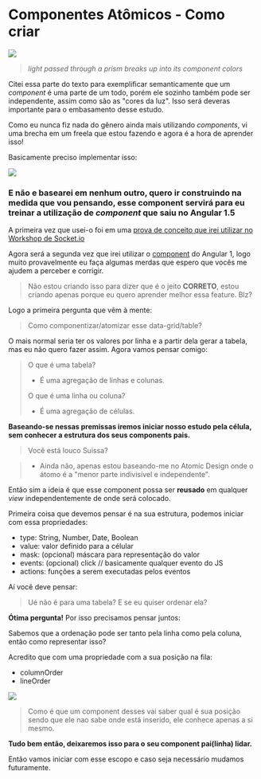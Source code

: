 # Componentes Atômicos - Como criar


![](https://github.com/suissa/componentes-atomicos-como-fazer/blob/master/imgs/component.png?raw=true)

> *light passed through a prism breaks up into its component colors*

Citei essa parte do texto para exemplificar semanticamente que um *component* é uma parte de um todo, porém ele sozinho também pode ser independente, assim como são as "cores da luz". Isso será deveras importante para o embasamento desse estudo.

Como eu nunca fiz nada do gênero ainda mais utilizando *components*, vi uma brecha em um freela que estou fazendo e agora é a hora de aprender isso!

Basicamente preciso implementar isso:

![](https://github.com/suissa/componentes-atomicos-como-fazer/blob/master/imgs/oquefazer.png?raw=true)

### E não e basearei em nenhum outro, quero ir construindo na medida que vou pensando, esse component servirá para eu treinar a utilização de *component* que saiu no Angular 1.5

A primeira vez que usei-o foi em uma [prova de conceito que irei utilizar no Workshop de Socket.io](https://github.com/Webschool-io/Workshop-AO-VIVO-Socket.io/blob/master/examples/components-events/app.js)

Agora será a segunda vez que irei utilizar o [component](https://docs.angularjs.org/guide/component) do Angular 1, logo muito provavelmente eu faça algumas merdas que espero que vocês me ajudem a perceber e corrigir.

> Não estou criando isso para dizer que é o jeito **CORRETO**, estou criando apenas porque eu quero aprender melhor essa feature. Blz?

Logo a primeira pergunta que vêm à mente:

> Como componentizar/atomizar esse data-grid/table? 

O mais normal seria ter os valores por linha e a partir dela gerar a tabela, mas eu não quero fazer assim. Agora vamos pensar comigo:

> O que é uma tabela?
> 
> - É uma agregação de linhas e colunas.
> 
> O que é uma linha ou coluna?
> 
> - É uma agregação de células.  

**Baseando-se nessas premissas iremos iniciar nosso estudo pela célula, sem conhecer a estrutura dos seus components pais.**

> Você está louco Suissa?

> - Ainda não, apenas estou baseando-me no Atomic Design onde o átomo é a "menor parte indivisível e independente".

Então sim a ideia é que esse component possa ser **reusado** em qualquer *view* independentemente de onde será colocado.

Primeira coisa que devemos pensar é na sua estrutura, podemos iniciar com essa propriedades:

- type: String, Number, Date, Boolean
- value: valor definido para a célular
- mask: (opcional) máscara para representação do valor
- events: (opcional) click // basicamente qualquer evento do JS
- actions: funções a serem executadas pelos eventos

Aí você deve pensar:

> Ué não é para uma tabela? E se eu quiser ordenar ela?

**Ótima pergunta!** Por isso precisamos pensar juntos:

Sabemos que a ordenação pode ser tanto pela linha como pela coluna, então como representar isso?

Acredito que com uma propriedade com a sua posição na fila:

- columnOrder
- lineOrder

![](https://memecrunch.com/meme/3ARWO/joao-kleber/image.png)

> Como é que um component desses vai saber qual é sua posição sendo que ele nao sabe onde está inserido, ele conhece apenas a si mesmo.

**Tudo bem então, deixaremos isso para o seu component pai(linha) lidar.**

Então vamos iniciar com esse escopo e caso seja necessário mudamos futuramente.
